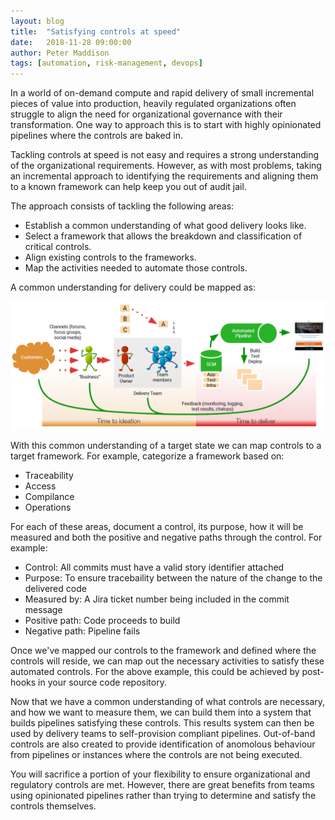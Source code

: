 ```yaml
---
layout: blog
title:  "Satisfying controls at speed"
date:   2018-11-28 09:00:00
author: Peter Maddison
tags: [automation, risk-management, devops]
---
```

In a world of on-demand compute and rapid delivery of small incremental pieces of value into production, heavily regulated organizations often struggle to align the need for organizational governance with their transformation. One way to approach this is to start with highly opinionated pipelines where the controls are baked in.
<!--more-->

Tackling controls at speed is not easy and requires a strong understanding of the organizational requirements. However, as with most problems, taking an incremental approach to identifying the requirements and aligning them to a known framework can help keep you out of audit jail.

The approach consists of tackling the following areas:

- Establish a common understanding of what good delivery looks like. 
- Select a framework that allows the breakdown and classification of critical controls.
- Align existing controls to the frameworks.
- Map the activities needed to automate those controls. 

A common understanding for delivery could be mapped as:

![DevOps Delivery Model](/images/blog/devops-delivery-model.png "DevOps Delivery Model")

With this common understanding of a target state we can map controls to a target framework. For example, categorize a framework based on:

- Traceability
- Access
- Compilance
- Operations

For each of these areas, document a control, its purpose, how it will be measured and both the positive and negative paths through the control. For example:

- Control: All commits must have a valid story identifier attached
- Purpose: To ensure tracebaility between the nature of the change to the delivered code
- Measured by: A Jira ticket number being included in the commit message
- Positive path: Code proceeds to build
- Negative path: Pipeline fails

Once we've mapped our controls to the framework and defined where the controls will reside, we can map out the necessary activities to satisfy these automated controls. For the above example, this could be achieved by post-hooks in your source code repository. 

Now that we have a common understanding of what controls are necessary, and how we want to measure them, we can build them into a system that builds pipelines satisfying these controls. This results system can then be used by delivery teams to self-provision compliant pipelines. Out-of-band controls are also created to provide identification of anomolous behaviour from pipelines or instances where the controls are not being executed. 

You will sacrifice a portion of your flexibility to ensure organizational and regulatory controls are met. However, there are great benefits from teams using opinionated pipelines rather than trying to determine and satisfy the controls themselves.
